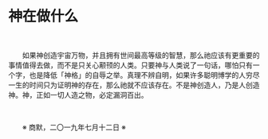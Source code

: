 # 神在做什么

&emsp;&emsp;

&emsp;&emsp;如果神创造宇宙万物，并且拥有世间最高等级的智慧，那么祂应该有更重要的事情值得去做，而不是只关心颟顸的人类。只要神与人类说了一句话，哪怕只有一个字，也是降低「神格」的自辱之举。真理不辨自明，如果许多聪明博学的人穷尽一生的时间只为证明神的存在，那么祂就不应该存在。不是神创造人，乃是人创造神。神，正如一切人造之物，必定漏洞百出。

&emsp;&emsp;

&emsp;&emsp;※ 商默，二〇一九年七月十二日 ※